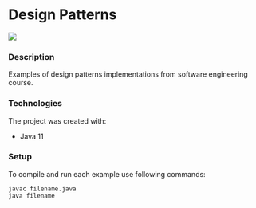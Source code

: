 # Design Patterns
[![](https://skills.thijs.gg/icons?i=java)](https://skills.thijs.gg)

### Description
Examples of design patterns implementations from software engineering course.

### Technologies
The project was created with:
- Java 11

### Setup
To compile and run each example use following commands:
```
javac filename.java
java filename
